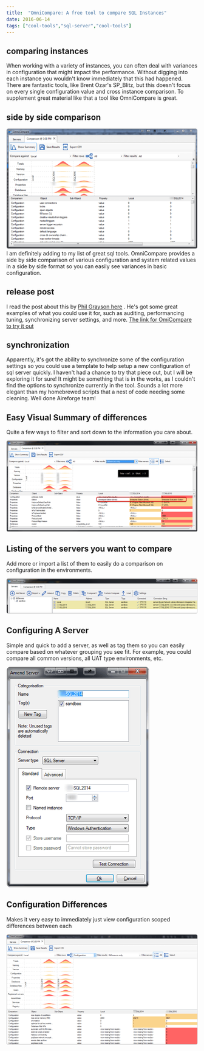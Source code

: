 ```yaml
---
title:  "OmniCompare: A free tool to compare SQL Instances"
date: 2016-06-14
tags: ["cool-tools","sql-server","cool-tools"]
---
```


## comparing instances

When working with a variety of instances, you can often deal with variances in configuration that might impact the performance. Without digging into each instance you wouldn't know immediately that this had happened. There are fantastic tools, like Brent Ozar's SP_Blitz, but this doesn't focus on every single configuration value and cross instance comparison. To supplement great material like that a tool like OmniCompare is great.

## side by side comparison

![Initial View of Comparison](/assets/img/initial-view-of-comparison.png)
I am definitely adding to my list of great sql tools. OmniCompare provides a side by side comparison of various configuration and system related values in a side by side format so you can easily see variances in basic configuration.

## release post

I read the post about this by [Phil Grayson here](http://bit.ly/25Wg7TM) . He's got some great examples of what you could use it for, such as auditing, performancing tuning, synchronizing server settings, and more. [The link for OmiCompare to try it out](http://bit.ly/25Wga1H)

## synchronization

Apparently, it's got the ability to synchronize some of the configuration settings so you could use a template to help setup a new configuration of sql server quickly. I haven't had a chance to try that piece out, but I will be exploring it for sure! It might be something that is in the works, as I couldn't find the options to synchronize currently in the tool. Sounds a lot more elegant than my homebrewed scripts that a nest of code needing some cleaning.
Well done Aireforge team!

## Easy Visual Summary of differences

Quite a few ways to filter and sort down to the information you care about.

![Easy Visual Summary of differences](/assets/img/easy-visual-summary-of-differences.png)

## Listing of the servers you want to compare

Add more or import a list of them to easily do a comparison on configuration in the environments.

![Listing of the servers you want to compare](/assets/img/listing-of-the-servers-you-want-to-compare.png)

## Configuring A Server

Simple and quick to add a server, as well as tag them so you can easily compare based on whatever grouping you see fit. For example, you could compare all common versions, all UAT type environments, etc.

![Configuring A Server](/assets/img/configuring-a-server.png)

## Configuration Differences

Makes it very easy to immediately just view configuration scoped differences between each

![Configuration Differences](/assets/img/configuration-differences.png)
